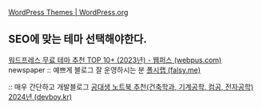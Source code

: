 [WordPress Themes | WordPress.org](https://wordpress.org/themes/browse/popular/)

## SEO에 맞는 테마 선택해야한다.
[워드프레스 무료 테마 추천 TOP 10+ (2023년) - 웹퍼스 (webpus.com)](https://webpus.com/best-wordpress-themes/)
newspaper
:: 예쁘게 블로그 잘 운영하시는 분
[폴시랩 (falsy.me)](https://falsy.me/)

:: 매우 간단하고 개발블로그
[공대생 노트북 추천(건축학과, 기계공학, 컴공, 전자공학) 2024년 (devboy.kr)](https://devboy.kr/%ea%b3%b5%eb%8c%80%ec%83%9d-%eb%85%b8%ed%8a%b8%eb%b6%81-%ec%b6%94%ec%b2%9c-%ea%b1%b4%ec%b6%95-%ea%b8%b0%ea%b3%84-%ec%bb%b4%ea%b3%b5-%ec%a0%84%ec%9e%90/)
